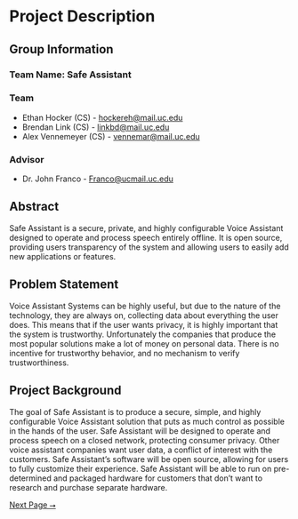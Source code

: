 # Project Description

## Group Information

### Team Name: Safe Assistant

### Team

- Ethan Hocker (CS) - hockereh@mail.uc.edu
- Brendan Link (CS) - linkbd@mail.uc.edu
- Alex Vennemeyer (CS) - vennemar@mail.uc.edu

### Advisor

- Dr. John Franco - Franco@ucmail.uc.edu

## Abstract
Safe Assistant is a secure, private, and highly configurable Voice Assistant designed to operate and process speech entirely offline. It is open source, providing users transparency of the system and allowing users to easily add new applications or features.

## Problem Statement

Voice Assistant Systems can be highly useful, but due  to the nature of the technology, they are always on, collecting data about everything the user does. This means that if the user wants privacy, it is highly important that the system is trustworthy. Unfortunately the companies that produce the most popular solutions make a lot of money on personal data. There is no incentive for trustworthy behavior, and no mechanism to verify trustworthiness.

## Project Background

The goal of Safe Assistant is to produce a secure, simple, and highly configurable Voice Assistant solution that puts as much control as possible in the hands of the user. Safe Assistant will be designed to operate and process speech on a closed network, protecting consumer privacy. Other voice assistant companies want user data, a conflict of interest with the customers. Safe Assistant’s software will be open source, allowing for users to fully customize their experience. Safe Assistant will be able to run on pre-determined and packaged hardware for customers that don’t want to research and purchase separate hardware.

[Next Page ⭢](03-user-stories-design-diagrams.md)
